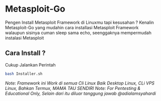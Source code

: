 # Metasploit-Go
Pengen Install Metasploit Framework di Linuxmu tapi kesusahan ?
Kenalin Metasploit-Go yang mudahin cara installasi Metasploit Framework
walaupun sisinya cuman sleep sama echo, seenggaknya mempermudah instalasi Metasploit

## Cara Install ?
Cukup Jalankan Perintah

```sh
bash Installer.sh
```
_Note: Framework ini Work di semua Cli Linux Baik Desktop Linux, CLi VPS Linux, Bahkan Termux, MAMA TAU SENDIRI_
_Note: For Pentesting & Educational Only, Selain dari itu diluar tanggung jawab @adialamsyahardi_
